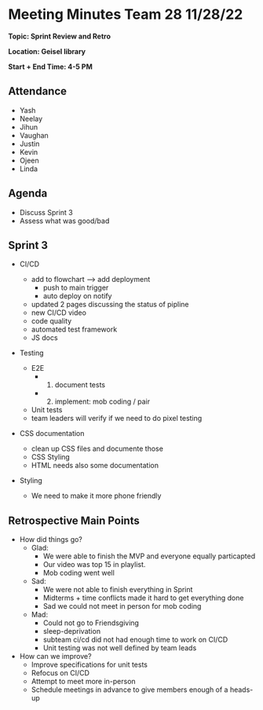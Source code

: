 # Meeting Minutes Team 28 11/28/22

**Topic: Sprint Review and Retro**

**Location: Geisel library**

**Start + End Time: 4-5 PM**

## Attendance
- Yash
- Neelay
- Jihun
- Vaughan
- Justin
- Kevin
- Ojeen
- Linda

## Agenda

- Discuss Sprint 3
- Assess what was good/bad

## Sprint 3

- CI/CD
  - add to flowchart --> add deployment
    - push to main trigger
    - auto deploy on notify
  - updated 2 pages discussing the status of pipline
  - new CI/CD video
  - code quality
  - automated test framework
  - JS docs

- Testing

  - E2E
    - 1. document tests
    - 2. implement: mob coding / pair
  - Unit tests
  - team leaders will verify if we need to do pixel testing

- CSS documentation
  - clean up CSS files and documente those
  - CSS Styling
  - HTML needs also some documentation
 
- Styling

  - We need to make it more phone friendly

## Retrospective Main Points

- How did things go?
  - Glad:
    - We were able to finish the MVP and everyone equally particapted
    - Our video was top 15 in playlist.
    - Mob coding went well
  - Sad:
    - We were not able to finish everything in Sprint
    - Midterms + time conflicts made it hard to get everything done
    - Sad we could not meet in person for mob coding
  - Mad:
    - Could not go to Friendsgiving
    - sleep-deprivation
    - subteam ci/cd did not had enough time to work on CI/CD
    - Unit testing was not well defined by team leads
- How can we improve?
  - Improve specifications for unit tests
  - Refocus on CI/CD
  - Attempt to meet more in-person
  - Schedule meetings in advance to give members enough of a heads-up